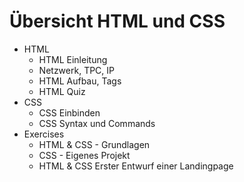 # Übersicht HTML und CSS

- HTML
  - HTML Einleitung
  - Netzwerk, TPC, IP
  - HTML Aufbau, Tags
  - HTML Quiz
- CSS
  - CSS Einbinden
  - CSS Syntax und Commands
- Exercises
  - HTML & CSS - Grundlagen
  - CSS - Eigenes Projekt
  - HTML & CSS Erster Entwurf einer Landingpage